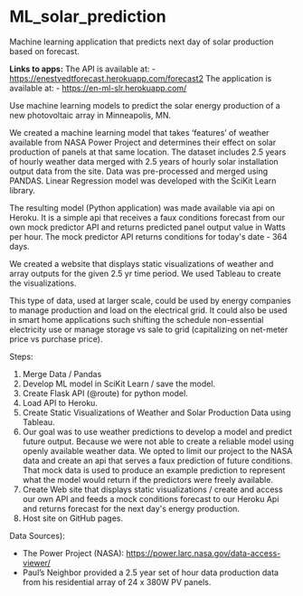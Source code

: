 # ML_solar_prediction
Machine learning application that predicts next day of solar production based on forecast.

**Links to apps:**
    The API is available at:
    - https://enestvedtforecast.herokuapp.com/forecast2
    The application is available at:
    - https://en-ml-slr.herokuapp.com/

Use machine learning models to predict the solar energy production of a new photovoltaic array in Minneapolis, MN.

We created a machine learning model that takes ‘features’ of weather available from NASA Power Project and determines their effect on solar production of panels at that same location. The dataset includes 2.5 years of hourly weather data merged with 2.5 years of hourly solar installation output data from the site.  Data was pre-processed and merged using PANDAS.  Linear Regression model was developed with the SciKit Learn library.

The resulting model (Python application) was made available via api on Heroku.  It is a simple api that receives a faux conditions forecast from our own mock predictor API and returns predicted panel output value in Watts per hour. The mock predictor API returns conditions for today's date - 364 days.

We created a website that displays static visualizations of weather and array outputs for the given 2.5 yr time period.  We used Tableau to create the visualizations. 

This type of data, used at larger scale, could be used by energy companies to manage production and load on the electrical grid.  It could also be used in smart home applications such shifting the schedule non-essential electricity use or manage storage vs sale to grid (capitalizing on net-meter price vs purchase price).

Steps:
1. Merge Data / Pandas
2. Develop ML model in SciKit Learn / save the model.
3. Create Flask API (@route) for python model.
4. Load API to Heroku.
5. Create Static Visualizations of Weather and Solar Production Data using Tableau.
6. Our goal was to use weather predictions to develop a model and predict future output.  Because we were not able to create a reliable model using openly available weather data.  We opted to limit our project to the NASA data and create an api that serves a faux prediction of future conditions.  That mock data is used to produce an example prediction to represent what the model would return if the predictors were freely available.
7. Create Web site that displays static visualizations / create and access our own API and feeds a mock conditions forecast to our Heroku Api and returns forecast for the next day's energy production.
8. Host site on GitHub pages.


Data Sources): 
- The Power Project (NASA):  https://power.larc.nasa.gov/data-access-viewer/
- Paul’s Neighbor provided a 2.5 year set of hour data production data from his residential array of 24 x 380W PV panels.

